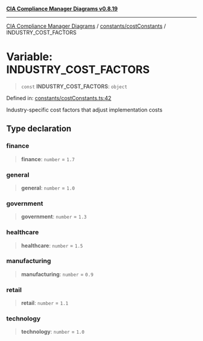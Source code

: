 [**CIA Compliance Manager Diagrams v0.8.19**](../../../README.md)

***

[CIA Compliance Manager Diagrams](../../../modules.md) / [constants/costConstants](../README.md) / INDUSTRY\_COST\_FACTORS

# Variable: INDUSTRY\_COST\_FACTORS

> `const` **INDUSTRY\_COST\_FACTORS**: `object`

Defined in: [constants/costConstants.ts:42](https://github.com/Hack23/cia-compliance-manager/blob/8a17389ebf0d2a027875b835eec814811b99abcc/src/constants/costConstants.ts#L42)

Industry-specific cost factors that adjust implementation costs

## Type declaration

### finance

> **finance**: `number` = `1.7`

### general

> **general**: `number` = `1.0`

### government

> **government**: `number` = `1.3`

### healthcare

> **healthcare**: `number` = `1.5`

### manufacturing

> **manufacturing**: `number` = `0.9`

### retail

> **retail**: `number` = `1.1`

### technology

> **technology**: `number` = `1.0`
